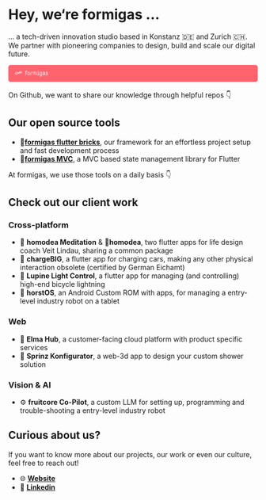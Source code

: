 # Hey, we‘re formigas …
… a tech-driven innovation studio based in Konstanz 🇩🇪 and Zurich 🇨🇭. We partner with pioneering companies to design, build and scale our digital future.

<a href="https://formigas.io"><img src="./img/Banner4.png" alt="Formigas Logo"/></a>


On Github, we want to share our knowledge through helpful repos 👇

## Our open source tools

- 🧱[**formigas flutter bricks**](https://github.com/formigas/formigas-flutter-bricks), our framework for an effortless project setup and fast development process
- 📱[**formigas MVC**](https://github.com/formigas/formigas-mvc), a MVC based state management library for Flutter

At formigas, we use those tools on a daily basis 👇

## **Check out our client work**

### **Cross-platform**

- 🧘 **homodea Meditation** & 📱**homodea**, two flutter apps for life design coach Veit Lindau, sharing a common package
- 🔋 **chargeBIG**, a flutter app for charging cars, making any other physical interaction obsolete (certified by German Eichamt)
- 🔦 **Lupine Light Control**, a flutter app for managing (and controlling) high-end bicycle lightning
- 🤖 **horstOS**, an Android Custom ROM with apps, for managing a entry-level industry robot on a tablet

### **Web**

- 🫧 **Elma Hub**, a customer-facing cloud platform with product specific services
- 🚿 **Sprinz Konfigurator**, a web-3d app to design your custom shower solution

### **Vision & AI**

- ⚙️ **fruitcore Co-Pilot**, a custom LLM for setting up, programming and trouble-shooting a entry-level industry robot

## Curious about us?

If you want to know more about our projects, our work or even our culture, feel free to reach out!

- 🌐 [**Website**](https://formigas.io/)
- 🤝 [**Linkedin**](https://www.linkedin.com/)
